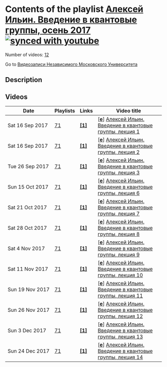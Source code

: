 # Contents of the playlist [Алексей Ильин. Введение в квантовые группы, осень 2017](https://www.youtube.com/playlist?list=PLp9ABVh6_x4H_lCrvHaktE2yaf3FDUnUB)[![synced with youtube](https://img.shields.io/github/last-commit/mathphysschool/mathphysschool.github.io/autoupdate1?label=synced%20with%20youtube)](#)

Number of videos: [12](#videos)

Go to [Видеозаписи Независимого Московского Университета](../README.md)

## Description



## Videos

|Date|Playlists|Links|Video title|
|---|---|---|---|
| Sat&nbsp;16&nbsp;Sep&nbsp;2017 | [71](../playlists/71 "Алексей Ильин. Введение в квантовые группы, осень 2017") | [**[1]**](http://ium.mccme.ru/f17/f17-Ilin-programm.pdf) | [[**e**](https://studio.youtube.com/video/qPw5yhAxUwQ/edit "Edit")] [Алексей Ильин. Введение в квантовые группы, лекция 1](https://www.youtube.com/watch?v=qPw5yhAxUwQ&list=PLp9ABVh6_x4H_lCrvHaktE2yaf3FDUnUB "Спецкурс НМУ, рекомендованный для 3 курса и старше. &#013;5 сентября 2017 г. 17:30, НМУ 303 (Москва, Большой Власьевский пер., 11)&#013;http://ium.mccme.ru/f17/f17-Ilin-programm.pdf") |
| Sat&nbsp;16&nbsp;Sep&nbsp;2017 | [71](../playlists/71 "Алексей Ильин. Введение в квантовые группы, осень 2017") | [**[1]**](http://ium.mccme.ru/f17/f17-Ilin-programm.pdf) | [[**e**](https://studio.youtube.com/video/s6KEmNS75Os/edit "Edit")] [Алексей Ильин. Введение в квантовые группы, лекция 2](https://www.youtube.com/watch?v=s6KEmNS75Os&list=PLp9ABVh6_x4H_lCrvHaktE2yaf3FDUnUB "Спецкурс НМУ, рекомендованный для 3 курса и старше. &#013;12 сентября 2017 г. 17:30, НМУ 303 (Москва, Большой Власьевский пер., 11)&#013;http://ium.mccme.ru/f17/f17-Ilin-programm.pdf") |
| Tue&nbsp;26&nbsp;Sep&nbsp;2017 | [71](../playlists/71 "Алексей Ильин. Введение в квантовые группы, осень 2017") | [**[1]**](http://ium.mccme.ru/f17/f17-Ilin-programm.pdf) | [[**e**](https://studio.youtube.com/video/IIArljCV8uw/edit "Edit")] [Алексей Ильин. Введение в квантовые группы, лекция 3](https://www.youtube.com/watch?v=IIArljCV8uw&list=PLp9ABVh6_x4H_lCrvHaktE2yaf3FDUnUB "Спецкурс НМУ, рекомендованный для 3 курса и старше. &#013;19 сентября 2017 г. 17:30, НМУ 303 (Москва, Большой Власьевский пер., 11)&#013;http://ium.mccme.ru/f17/f17-Ilin-programm.pdf") |
| Sun&nbsp;15&nbsp;Oct&nbsp;2017 | [71](../playlists/71 "Алексей Ильин. Введение в квантовые группы, осень 2017") | [**[1]**](http://ium.mccme.ru/f17/f17-Ilin-programm.pdf) | [[**e**](https://studio.youtube.com/video/iUDrHRybuyk/edit "Edit")] [Алексей Ильин. Введение в квантовые группы, лекция 6](https://www.youtube.com/watch?v=iUDrHRybuyk&list=PLp9ABVh6_x4H_lCrvHaktE2yaf3FDUnUB "Спецкурс НМУ, рекомендованный для 3 курса и старше. &#013;10 октября 2017 г. 17:30, НМУ 303 (Москва, Большой Власьевский пер., 11)&#013;http://ium.mccme.ru/f17/f17-Ilin-programm.pdf") |
| Sat&nbsp;21&nbsp;Oct&nbsp;2017 | [71](../playlists/71 "Алексей Ильин. Введение в квантовые группы, осень 2017") | [**[1]**](http://ium.mccme.ru/f17/f17-Ilin-programm.pdf) | [[**e**](https://studio.youtube.com/video/t0waOCa3ato/edit "Edit")] [Алексей Ильин. Введение в квантовые группы, лекция 7](https://www.youtube.com/watch?v=t0waOCa3ato&list=PLp9ABVh6_x4H_lCrvHaktE2yaf3FDUnUB "Спецкурс НМУ, рекомендованный для 3 курса и старше. &#013;17 октября 2017 г. 17:30, НМУ 303 (Москва, Большой Власьевский пер., 11)&#013;http://ium.mccme.ru/f17/f17-Ilin-programm.pdf") |
| Sat&nbsp;28&nbsp;Oct&nbsp;2017 | [71](../playlists/71 "Алексей Ильин. Введение в квантовые группы, осень 2017") | [**[1]**](http://ium.mccme.ru/f17/f17-Ilin-programm.pdf) | [[**e**](https://studio.youtube.com/video/ZSkdvaez-1w/edit "Edit")] [Алексей Ильин. Введение в квантовые группы, лекция 8](https://www.youtube.com/watch?v=ZSkdvaez-1w&list=PLp9ABVh6_x4H_lCrvHaktE2yaf3FDUnUB "Спецкурс НМУ, рекомендованный для 3 курса и старше. &#013;24 октября 2017 г. 17:30, НМУ 303 (Москва, Большой Власьевский пер., 11)&#013;http://ium.mccme.ru/f17/f17-Ilin-programm.pdf") |
| Sat&nbsp;4&nbsp;Nov&nbsp;2017 | [71](../playlists/71 "Алексей Ильин. Введение в квантовые группы, осень 2017") | [**[1]**](http://ium.mccme.ru/f17/f17-Ilin-programm.pdf) | [[**e**](https://studio.youtube.com/video/97WavuV7NQ0/edit "Edit")] [Алексей Ильин. Введение в квантовые группы, лекция 9](https://www.youtube.com/watch?v=97WavuV7NQ0&list=PLp9ABVh6_x4H_lCrvHaktE2yaf3FDUnUB "Спецкурс НМУ, рекомендованный для 3 курса и старше. &#013;31 октября 2017 г. 17:30, НМУ 303 (Москва, Большой Власьевский пер., 11)&#013;http://ium.mccme.ru/f17/f17-Ilin-programm.pdf") |
| Sat&nbsp;11&nbsp;Nov&nbsp;2017 | [71](../playlists/71 "Алексей Ильин. Введение в квантовые группы, осень 2017") | [**[1]**](http://ium.mccme.ru/f17/f17-Ilin-programm.pdf) | [[**e**](https://studio.youtube.com/video/RorQ2BsqQqs/edit "Edit")] [Алексей Ильин. Введение в квантовые группы, лекция 10](https://www.youtube.com/watch?v=RorQ2BsqQqs&list=PLp9ABVh6_x4H_lCrvHaktE2yaf3FDUnUB "Спецкурс НМУ, рекомендованный для 3 курса и старше. &#013;7 ноября 2017 г. 17:30, НМУ 303 (Москва, Большой Власьевский пер., 11)&#013;http://ium.mccme.ru/f17/f17-Ilin-programm.pdf") |
| Sun&nbsp;19&nbsp;Nov&nbsp;2017 | [71](../playlists/71 "Алексей Ильин. Введение в квантовые группы, осень 2017") | [**[1]**](http://ium.mccme.ru/f17/f17-Ilin-programm.pdf) | [[**e**](https://studio.youtube.com/video/Q1TkhdmVjPg/edit "Edit")] [Алексей Ильин. Введение в квантовые группы, лекция 11](https://www.youtube.com/watch?v=Q1TkhdmVjPg&list=PLp9ABVh6_x4H_lCrvHaktE2yaf3FDUnUB "Спецкурс НМУ, рекомендованный для 3 курса и старше. &#013;14 ноября 2017 г. 17:30, НМУ 303 (Москва, Большой Власьевский пер., 11)&#013;http://ium.mccme.ru/f17/f17-Ilin-programm.pdf") |
| Sun&nbsp;26&nbsp;Nov&nbsp;2017 | [71](../playlists/71 "Алексей Ильин. Введение в квантовые группы, осень 2017") | [**[1]**](http://ium.mccme.ru/f17/f17-Ilin-programm.pdf) | [[**e**](https://studio.youtube.com/video/olf34JYT8eE/edit "Edit")] [Алексей Ильин. Введение в квантовые группы, лекция 12](https://www.youtube.com/watch?v=olf34JYT8eE&list=PLp9ABVh6_x4H_lCrvHaktE2yaf3FDUnUB "Спецкурс НМУ, рекомендованный для 3 курса и старше. &#013;21 ноября 2017 г. 17:30, НМУ 303 (Москва, Большой Власьевский пер., 11)&#013;http://ium.mccme.ru/f17/f17-Ilin-programm.pdf") |
| Sun&nbsp;3&nbsp;Dec&nbsp;2017 | [71](../playlists/71 "Алексей Ильин. Введение в квантовые группы, осень 2017") | [**[1]**](http://ium.mccme.ru/f17/f17-Ilin-programm.pdf) | [[**e**](https://studio.youtube.com/video/jn_UueAmKqU/edit "Edit")] [Алексей Ильин. Введение в квантовые группы, лекция 13](https://www.youtube.com/watch?v=jn_UueAmKqU&list=PLp9ABVh6_x4H_lCrvHaktE2yaf3FDUnUB "Спецкурс НМУ, рекомендованный для 3 курса и старше. &#013;28 ноября 2017 г. 17:30, НМУ 303 (Москва, Большой Власьевский пер., 11)&#013;http://ium.mccme.ru/f17/f17-Ilin-programm.pdf") |
| Sun&nbsp;24&nbsp;Dec&nbsp;2017 | [71](../playlists/71 "Алексей Ильин. Введение в квантовые группы, осень 2017") | [**[1]**](http://ium.mccme.ru/f17/f17-Ilin-programm.pdf) | [[**e**](https://studio.youtube.com/video/w1YuxMRamWQ/edit "Edit")] [Алексей Ильин. Введение в квантовые группы, лекция 14](https://www.youtube.com/watch?v=w1YuxMRamWQ&list=PLp9ABVh6_x4H_lCrvHaktE2yaf3FDUnUB "Спецкурс НМУ, рекомендованный для 3 курса и старше. &#013;12 декабря 2017 г. 17:30, НМУ 303 (Москва, Большой Власьевский пер., 11)&#013;http://ium.mccme.ru/f17/f17-Ilin-programm.pdf") |
